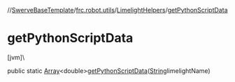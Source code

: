//[SwerveBaseTemplate](../../../index.md)/[frc.robot.utils](../index.md)/[LimelightHelpers](index.md)/[getPythonScriptData](get-python-script-data.md)

# getPythonScriptData

[jvm]\

public static [Array](https://kotlinlang.org/api/latest/jvm/stdlib/kotlin/-array/index.html)&lt;double&gt;[getPythonScriptData](get-python-script-data.md)([String](https://docs.oracle.com/javase/8/docs/api/java/lang/String.html)limelightName)
